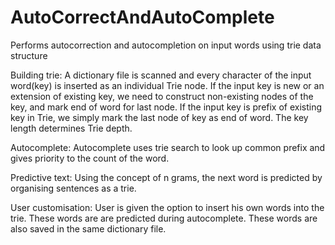 # AutoCorrectAndAutoComplete
Performs autocorrection and autocompletion on input words using trie data structure

Building trie: A dictionary file is scanned and every character of the input word(key) is inserted as an individual Trie node. 
If the input key is new or an extension of existing key, we need to construct non-existing nodes of the key, and mark end of word for last node. 
If the input key is prefix of existing key in Trie, we simply mark the last node of key as end of word. 
The key length determines Trie depth.

Autocomplete: Autocomplete uses trie search to look up common prefix and gives priority to the count of the word.

Predictive text: Using the concept of n grams, the next word is predicted by organising sentences as a trie.

User customisation: User is given the option to insert his own words into the trie. These words are are predicted during autocomplete. These words are also saved in the same dictionary file.
